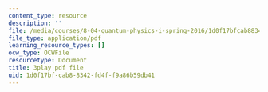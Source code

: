 ```yaml
---
content_type: resource
description: ''
file: /media/courses/8-04-quantum-physics-i-spring-2016/1d0f17bfcab88342fd4ff9a86b59db41_vFZeh8bMx58.pdf
file_type: application/pdf
learning_resource_types: []
ocw_type: OCWFile
resourcetype: Document
title: 3play pdf file
uid: 1d0f17bf-cab8-8342-fd4f-f9a86b59db41
---
```

